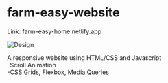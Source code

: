 # farm-easy-website <br/>

Link: farm-easy-home.netlify.app <br/>

![Design](https://user-images.githubusercontent.com/44114775/120632155-4a87af00-c486-11eb-9aac-55ee2ed8b0e3.png)

A responsive website using HTML/CSS and Javascript <br/>
-Scroll Animation <br/>
-CSS Grids, Flexbox, Media Queries


